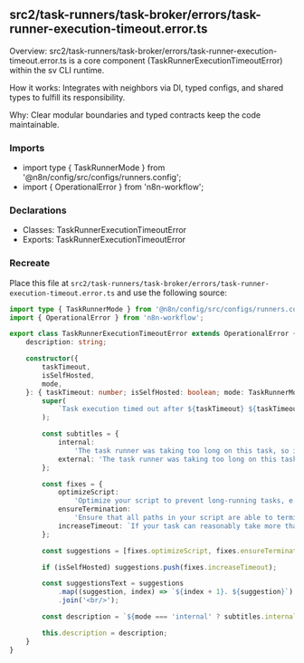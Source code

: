 ## src2/task-runners/task-broker/errors/task-runner-execution-timeout.error.ts

Overview: src2/task-runners/task-broker/errors/task-runner-execution-timeout.error.ts is a core component (TaskRunnerExecutionTimeoutError) within the sv CLI runtime.

How it works: Integrates with neighbors via DI, typed configs, and shared types to fulfill its responsibility.

Why: Clear modular boundaries and typed contracts keep the code maintainable.

### Imports

- import type { TaskRunnerMode } from '@n8n/config/src/configs/runners.config';
- import { OperationalError } from 'n8n-workflow';

### Declarations

- Classes: TaskRunnerExecutionTimeoutError
- Exports: TaskRunnerExecutionTimeoutError

### Recreate

Place this file at `src2/task-runners/task-broker/errors/task-runner-execution-timeout.error.ts` and use the following source:

```ts
import type { TaskRunnerMode } from '@n8n/config/src/configs/runners.config';
import { OperationalError } from 'n8n-workflow';

export class TaskRunnerExecutionTimeoutError extends OperationalError {
	description: string;

	constructor({
		taskTimeout,
		isSelfHosted,
		mode,
	}: { taskTimeout: number; isSelfHosted: boolean; mode: TaskRunnerMode }) {
		super(
			`Task execution timed out after ${taskTimeout} ${taskTimeout === 1 ? 'second' : 'seconds'}`,
		);

		const subtitles = {
			internal:
				'The task runner was taking too long on this task, so it was suspected of being unresponsive and restarted, and the task was aborted.',
			external: 'The task runner was taking too long on this task, so the task was aborted.',
		};

		const fixes = {
			optimizeScript:
				'Optimize your script to prevent long-running tasks, e.g. by processing data in smaller batches.',
			ensureTermination:
				'Ensure that all paths in your script are able to terminate, i.e. no infinite loops.',
			increaseTimeout: `If your task can reasonably take more than ${taskTimeout} ${taskTimeout === 1 ? 'second' : 'seconds'}, increase the timeout using the N8N_RUNNERS_TASK_TIMEOUT environment variable.`,
		};

		const suggestions = [fixes.optimizeScript, fixes.ensureTermination];

		if (isSelfHosted) suggestions.push(fixes.increaseTimeout);

		const suggestionsText = suggestions
			.map((suggestion, index) => `${index + 1}. ${suggestion}`)
			.join('<br/>');

		const description = `${mode === 'internal' ? subtitles.internal : subtitles.external} You can try the following:<br/><br/>${suggestionsText}`;

		this.description = description;
	}
}

```
